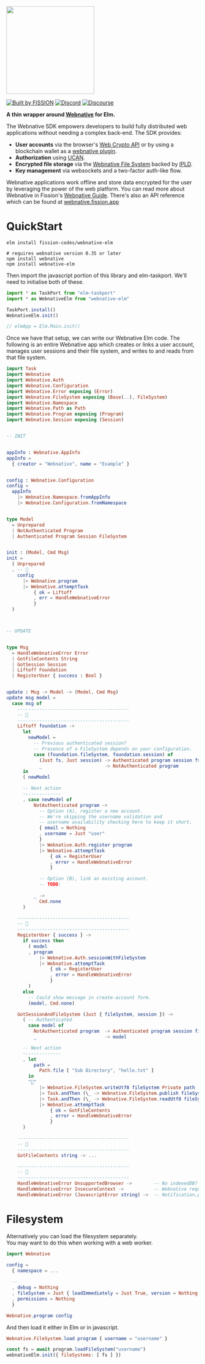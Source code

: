 <img src="https://webnative.dev/webnative-full.svg" width="230" />

[![Built by FISSION](https://img.shields.io/badge/⌘-Built_by_FISSION-purple.svg)](https://fission.codes)
[![Discord](https://img.shields.io/discord/478735028319158273.svg)](https://discord.gg/zAQBDEq)
[![Discourse](https://img.shields.io/discourse/https/talk.fission.codes/topics)](https://talk.fission.codes)

**A thin wrapper around [Webnative](https://github.com/fission-codes/webnative#readme) for Elm.**

The Webnative SDK empowers developers to build fully distributed web applications without needing a complex back-end. The SDK provides:

- **User accounts** via the browser's [Web Crypto API](https://developer.mozilla.org/en-US/docs/Web/API/Web_Crypto_API) or by using a blockchain wallet as a [webnative plugin](https://github.com/fission-codes/webnative-walletauth).
- **Authorization** using [UCAN](https://ucan.xyz/).
- **Encrypted file storage** via the [Webnative File System](https://guide.fission.codes/developers/webnative/file-system-wnfs) backed by [IPLD](https://ipld.io/).
- **Key management** via websockets and a two-factor auth-like flow.

Webnative applications work offline and store data encrypted for the user by leveraging the power of the web platform. You can read more about Webnative in Fission's [Webnative Guide](https://guide.fission.codes/developers/webnative). There's also an API reference which can be found at [webnative.fission.app](https://webnative.fission.app)



# QuickStart

```shell
elm install fission-codes/webnative-elm

# requires webnative version 0.35 or later
npm install webnative
npm install webnative-elm
```

Then import the javascript portion of this library and elm-taskport.
We'll need to initialise both of these.

```js
import * as TaskPort from "elm-taskport"
import * as WebnativeElm from "webnative-elm"

TaskPort.install()
WebnativeElm.init()

// elmApp = Elm.Main.init()
```

Once we have that setup, we can write our Webnative Elm code. The following is an entire Webnative app which creates or links a user account, manages user sessions and their file system, and writes to and reads from that file system.

```elm
import Task
import Webnative
import Webnative.Auth
import Webnative.Configuration
import Webnative.Error exposing (Error)
import Webnative.FileSystem exposing (Base(..), FileSystem)
import Webnative.Namespace
import Webnative.Path as Path
import Webnative.Program exposing (Program)
import Webnative.Session exposing (Session)


-- INIT


appInfo : Webnative.AppInfo
appInfo =
  { creator = "Webnative", name = "Example" }


config : Webnative.Configuration
config =
  appInfo
    |> Webnative.Namespace.fromAppInfo
    |> Webnative.Configuration.fromNamespace


type Model
  = Unprepared
  | NotAuthenticated Program
  | Authenticated Program Session FileSystem


init : (Model, Cmd Msg)
init =
  ( Unprepared
  , -- 🚀
    config
      |> Webnative.program
      |> Webnative.attemptTask
          { ok = Liftoff
          , err = HandleWebnativeError
          }
  )



-- UPDATE


type Msg
  = HandleWebnativeError Error
  | GotFileContents String
  | GotSession Session
  | Liftoff Foundation
  | RegisterUser { success : Bool }


update : Msg -> Model -> (Model, Cmd Msg)
update msg model =
  case msg of
    -----------------------------------------
    -- 🚀
    -----------------------------------------
    Liftoff foundation ->
      let
        newModel =
          -- Previous authenticated session?
          -- Presence of a FileSystem depends on your configuration.
          case (foundation.fileSystem, foundation.session) of
            (Just fs, Just session) -> Authenticated program session fs
            _                       -> NotAuthenticated program
      in
      ( newModel

      -- Next action
      --------------
      , case newModel of
          NotAuthenticated program ->
            -- Option (A), register a new account.
            -- We're skipping the username validation and
            -- username availability checking here to keep it short.
            { email = Nothing
            , username = Just "user"
            }
            |> Webnative.Auth.register program
            |> Webnative.attemptTask
                { ok = RegisterUser
                , error = HandleWebnativeError
                }

            -- Option (B), link an existing account.
            -- TODO:
          
          _ ->
            Cmd.none
      )

    -----------------------------------------
    -- 🙋
    -----------------------------------------
    RegisterUser { success } ->
      if success then
        ( model
        , program
            |> Webnative.Auth.sessionWithFileSystem
            |> Webnative.attemptTask
                { ok = RegisterUser
                , error = HandleWebnativeError
                }
        )
      else
        -- Could show message in create-account form.
        (model, Cmd.none)

    GotSessionAndFileSystem (Just { fileSystem, session }) ->
      ( -- Authenticated
        case model of
          NotAuthenticated program  -> Authenticated program session fileSystem
          _                         -> model

      -- Next action
      --------------
      , let
          path =
            Path.file [ "Sub Directory", "hello.txt" ]
        in
        "👋"
            |> Webnative.FileSystem.writeUtf8 fileSystem Private path
            |> Task.andThen (\_ -> Webnative.FileSystem.publish fileSystem)
            |> Task.andThen (\_ -> Webnative.FileSystem.readUtf8 fileSystem Private path)
            |> Webnative.attemptTask
                { ok = GotFileContents
                , error = HandleWebnativeError
                }
      )

    -----------------------------------------
    -- 💾
    -----------------------------------------
    GotFileContents string -> ...

    -----------------------------------------
    -- 🥵
    -----------------------------------------
    HandleWebnativeError UnsupportedBrowser ->        -- No indexedDB? Depends on how Webnative is configured.
    HandleWebnativeError InsecureContext ->           -- Webnative requires a secure context
    HandleWebnativeError (JavascriptError string) ->  -- Notification.push ("Got JS error: " ++ string)
```



# Filesystem

Alternatively you can load the filesystem separately.  
You may want to do this when working with a web worker.

```elm
import Webnative

config =
  { namespace = ...
  
  --
  , debug = Nothing
  , fileSystem = Just { loadImmediately = Just True, version = Nothing }
  , permissions = Nothing
  }

Webnative.program config
```

And then load it either in Elm or in javascript.

```elm
Webnative.FileSystem.load program { username = "username" }
```

```js
const fs = await program.loadFileSystem("username")
webnativeElm.init({ fileSystems: [ fs ] })
```
